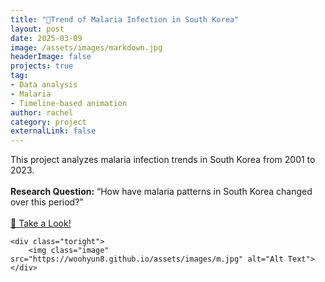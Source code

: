 ```yaml
---
title: "🦟Trend of Malaria Infection in South Korea"
layout: post
date: 2025-03-09
image: /assets/images/markdown.jpg
headerImage: false
projects: true
tag:
- Data analysis
- Malaria
- Timeline-based animation
author: rachel
category: project
externalLink: false
---
```


<div class="side-by-side">
    <div class="toleft">
        <p>This project analyzes malaria infection trends in South Korea from 2001 to 2023.<br><br>
        <strong>Research Question:</strong> “How have malaria patterns in South Korea changed over this period?”<br><br>
        <a href="https://github.com/woohyun8/Malaria_Analysis" target="_blank">👀 Take a Look!</a></p> 
    </div>

    <div class="toright">
        <img class="image" src="https://woohyun8.github.io/assets/images/m.jpg" alt="Alt Text">
    </div>
</div>
